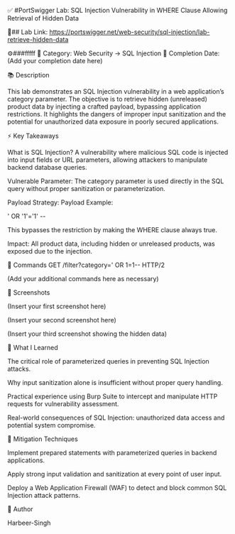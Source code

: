 ✅ #PortSwigger Lab: SQL Injection Vulnerability in WHERE Clause Allowing Retrieval of Hidden Data

🔗## Lab Link: https://portswigger.net/web-security/sql-injection/lab-retrieve-hidden-data

⚙️###fffff
📂 Category: Web Security → SQL Injection
📅 Completion Date: (Add your completion date here)

📚 Description

This lab demonstrates an SQL Injection vulnerability in a web application’s category parameter. The objective is to retrieve hidden (unreleased) product data by injecting a crafted payload, bypassing application restrictions. It highlights the dangers of improper input sanitization and the potential for unauthorized data exposure in poorly secured applications.

⚡ Key Takeaways

What is SQL Injection?
A vulnerability where malicious SQL code is injected into input fields or URL parameters, allowing attackers to manipulate backend database queries.

Vulnerable Parameter:
The category parameter is used directly in the SQL query without proper sanitization or parameterization.

Payload Strategy:
Payload Example:

' OR '1'='1' --


This bypasses the restriction by making the WHERE clause always true.

Impact:
All product data, including hidden or unreleased products, was exposed due to the injection.

🧱 Commands
GET /filter?category=' OR 1=1-- HTTP/2


(Add your additional commands here as necessary)

📸 Screenshots


(Insert your first screenshot here)


(Insert your second screenshot here)


(Insert your third screenshot showing the hidden data)

📝 What I Learned

The critical role of parameterized queries in preventing SQL Injection attacks.

Why input sanitization alone is insufficient without proper query handling.

Practical experience using Burp Suite to intercept and manipulate HTTP requests for vulnerability assessment.

Real-world consequences of SQL Injection: unauthorized data access and potential system compromise.

🔐 Mitigation Techniques

Implement prepared statements with parameterized queries in backend applications.

Apply strong input validation and sanitization at every point of user input.

Deploy a Web Application Firewall (WAF) to detect and block common SQL Injection attack patterns.

👤 Author

Harbeer-Singh
